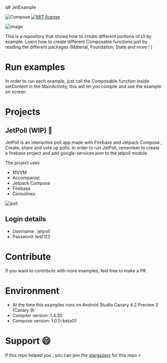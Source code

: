 q# JetExample

![Compose](https://img.shields.io/badge/Compose-1.0.0--beta01-brightgreen)
[![MIT license](https://img.shields.io/badge/License-MIT-blue.svg)](https://lbesson.mit-license.org/)

![image](https://miro.medium.com/max/7086/1*CteVW3NQ6RR4mQ2bsL9SGQ.png)


This is a repository that shows how to create different portions of UI by example. Learn how to create different Composable functions just by reading the different packages (Material, Foundation, State and more ! )


# Run examples
In order to run each example, just call the Composable function inside setContent in the MainActivity, this will let you compile and see the example on screen

# Projects
## JetPoll (WIP) 👷
JetPoll is an interactive poll app made with Firebase and Jetpack Compose , Create, share and vote up polls.
In order to run JetPoll, remember to create a firebase project and add google-services.json to the jetpoll module

The project uses
- MVVM 
- Accompanist 
- Jetpack Compose
- Firebase
- Coroutines

![poll](https://i.imgur.com/xpUyuie.jpg)

## Login details
- Username : jetpoll
- Password: test123

# Contribute
If you want to contribute with more examples, feel free to make a PR

# Environment
- At the time this examples runs on Android Studio Canary 4.2 Preview 2 (Canary 9)
- Compiler version: 1.4.30
- Compose version: 1.0.0-beta01

# Support 😄
If this repo helped you , you can join the [stargazers](https://github.com/gastsail/TragosApp/stargazers) for this repo ⭐


